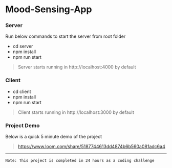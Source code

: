 # Mood-Sensing-App

### Server

Run below commands to start the server from root folder
* cd server
* npm install
* npm run start
> Server starts running in http://localhost:4000 by default

### Client
* cd client
* npm install
* npm run start
> Client starts running in http://localhost:3000 by default


### Project Demo
Below is a quick 5 minute demo of the project
> https://www.loom.com/share/5187744613dd4874b6b560a081adc6a4

---

```
Note: This project is completed in 24 hours as a coding challenge
```